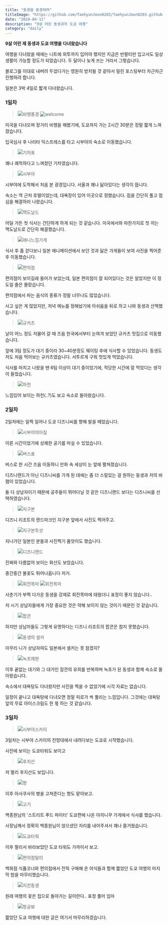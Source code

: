 ```yaml
---
title: "동경을 동경하며"
titleImage: "https://github.com/TaehyunJeon0203/TaehyunJeon0203.github.io/assets/84451999/ab56b6aa-c116-4eb1-a061-bbbb230cd530"
date: "2024-04-11"
description: "9살 어린 동생과의 도쿄 여행"
category: "daily"
---
```


**9살 어린 제 동생과 도쿄 여행을 다녀왔습니다**

여행을 다녀왔을 때에는 니트에 외투까지 입어야 했지만 지금은 반팔티만 입고서도 일상생활이 가능할 정도가 되었습니다. 두 달이나 늦게 쓰는 거라서 그렇습니다.

블로그를 이대로 내버려 두었다가는 영원히 방치될 것 같아서 밀린 포스팅부터 차근차근 진행하려 합니다.

일본은 3박 4일로 짧게 다녀왔습니다.

### 1일차

> ![비행풍경](https://github.com/TaehyunJeon0203/TaehyunJeon0203.github.io/assets/84451999/a4c2e36b-e0af-42bc-b205-4bcc08012731) ![welcome](https://github.com/TaehyunJeon0203/TaehyunJeon0203.github.io/assets/84451999/ab56b6aa-c116-4eb1-a061-bbbb230cd530)

미국을 다녀오며 장거리 비행을 해봤기에, 도쿄까지 가는 2시간 30분은 정말 짧게 느껴졌습니다.

입국심사 후 나리타 익스프레스를 타고 시부야의 숙소로 이동했습니다.

> ![기차표](https://github.com/TaehyunJeon0203/TaehyunJeon0203.github.io/assets/84451999/078e03a0-64da-4807-bac9-efa1c1fd3570)

꽤나 쾌적하다고 느껴졌던 기차였습니다.

> ![시부야](https://github.com/TaehyunJeon0203/TaehyunJeon0203.github.io/assets/84451999/b40b0076-f3da-4515-8c57-c50ed5d0e5ed)

시부야에 도착해서 처음 본 광경입니다. 서울과 꽤나 닮아있다는 생각이 듭니다.

숙소는 역 근처 호텔이었는데, 대욕장이 있어 이곳으로 정했습니다. 짐을 간단히 풀고 점심을 해결하러 나왔습니다.

> ![맥도날드](https://github.com/TaehyunJeon0203/TaehyunJeon0203.github.io/assets/84451999/401594ce-ec88-4599-8c5c-30c3b787bde9)

어딜 가든 첫 식사는 간단하게 하게 되는 것 같습니다. 미국에서와 마찬가지로 첫 끼는 맥도날드로 간단히 해결했습니다.

> ![애니느낌가게](https://github.com/TaehyunJeon0203/TaehyunJeon0203.github.io/assets/84451999/3687511a-e234-4c28-b101-19bbf8e5c0eb)

식사 후 좀 걷다보니 일본 애니메이션에서 보던 것과 닮은 가게들이 보여 사진을 찍어준 후 이동했습니다.

> ![편의점](https://github.com/TaehyunJeon0203/TaehyunJeon0203.github.io/assets/84451999/2b24e950-26b8-4947-bf53-8cdfed5065f9)

편의점이 보이길래 들어가 보았는데, 일본 편의점이 잘 되어있다는 것은 알았지만 이 정도일 줄은 몰랐습니다.

편의점에서 파는 음식의 종류가 정말 너무나도 많았습니다.

사고 싶은 게 많았지만, 저녁 메뉴를 정해놨기에 아쉬움을 뒤로 하고 나와 동생과 산책했습니다.

> ![규카츠](https://github.com/TaehyunJeon0203/TaehyunJeon0203.github.io/assets/84451999/a4437484-dbed-4bb9-b150-18410f28ad40)

날이 어느 정도 저물어 갈 때 즈음 한국에서부터 눈여겨 보았던 규카츠 맛집으로 이동했습니다.

앞에 3팀 정도가 대기 중이라 30~40분정도 웨이팅 후에 식사할 수 있었습니다.
동생도 저도 처음 먹어보는 규카츠였습니다. 서투르게 구워 맛있게 먹었습니다.

식사를 마치고 나왔을 땐 6팀 이상이 대기 중이었기에, 적당한 시간에 잘 먹었다는 생각이 들었습니다.

> ![하천](https://github.com/TaehyunJeon0203/TaehyunJeon0203.github.io/assets/84451999/84d838af-8874-41cf-a722-0195b18eb8c7)

느낌있어 보이는 하천(..?)도 보고 숙소로 돌아왔습니다.

### 2일차

2일차에는 일찍 일어나 도쿄 디즈니씨를 향해 발을 떼었습니다.

> ![시부야의아침](https://github.com/TaehyunJeon0203/TaehyunJeon0203.github.io/assets/84451999/8f1e0447-f698-4626-99d8-8583429eb94f)

이른 시간이었기에 상쾌한 공기를 마실 수 있었습니다.

> ![버스표](https://github.com/TaehyunJeon0203/TaehyunJeon0203.github.io/assets/84451999/ecefe21a-632c-4a07-8995-a71e30f509d4)

버스로 한 시간 즈음 이동하니 만화 속 세상이 눈 앞에 펼쳐졌습니다.

디즈니랜드가 아닌 디즈니씨를 가게 된 데에는 좀 더 스릴있는 걸 원하는 동생과 저의 바램이 있었습니다.

둘 다 상남자이기 때문에 공주들이 뛰어다닐 것 같은 디즈니랜드 보다는 디즈니씨를 선택하였습니다.

> ![지구본](https://github.com/TaehyunJeon0203/TaehyunJeon0203.github.io/assets/84451999/22f2f7fb-3da4-41da-a51c-26e8c1201b5a)

디즈니 리조트의 랜드마크인 지구본 앞에서 사진도 찍어주고.

> ![지구본투샷](https://github.com/TaehyunJeon0203/TaehyunJeon0203.github.io/assets/84451999/b2df2e4c-57c1-46c6-bcda-0929492cb4fd)

지나가던 일본인 분들과 사진찍기 품앗이도 했습니다.

> ![디즈니랜드](https://github.com/TaehyunJeon0203/TaehyunJeon0203.github.io/assets/84451999/2cc4a0d0-35f4-41c9-9434-0b34eef5618f)

진짜와 다름없어 보이는 화산도 보았습니다.

중간중간 불꽃도 튀어나옵니다 저거.

> ![회전목마](https://github.com/TaehyunJeon0203/TaehyunJeon0203.github.io/assets/84451999/b0a915a3-b0f5-4467-9267-95f4051ce08f) ![회전목마](https://github.com/TaehyunJeon0203/TaehyunJeon0203.github.io/assets/84451999/f9b43b36-5cf1-41fd-bbd4-d6c7b3546217)

사춘기가 부쩍 다가온 동생을 강제로 회전목마에 태웠더니 표정이 좋지 않습니다..

저 시기 상남자들에게 가장 중요한 것은 약해 보이지 않는 것이기 때문인 것 같습니다.

> ![팝콘](https://github.com/TaehyunJeon0203/TaehyunJeon0203.github.io/assets/84451999/e520ed23-a38e-4ad4-8974-374a0a3b2056)

하지만 상남자들도 그렇게 유명하다는 디즈니 리조트의 팝콘은 참지 못했습니다.

> ![동생의 셀카](https://github.com/TaehyunJeon0203/TaehyunJeon0203.github.io/assets/84451999/46e4a87b-0643-4c41-83ee-af3efbf56aa6)

아무리 니가 상남자여도 일본에서 셀카는 못 참겠지?

> ![녹초제현](https://github.com/TaehyunJeon0203/TaehyunJeon0203.github.io/assets/84451999/4027e634-28fe-44ec-805d-e7f627a95cf3)

이후 끝없는 대기와 그 대가인 잠깐의 유희를 반복하며 녹초가 된 동생과 함께 숙소로 돌아왔습니다.

숙소에서 대욕탕도 다녀왔지만 사진을 찍을 수 없었기에 시각 자료는 없습니다.

일정이 끝나고 대욕탕에 다녀오면 정말 피로가 싹 풀리는 느낌입니다.
그것에는 대욕탕 앞의 무료 아이스크림도 한 몫 하는 것 같습니다.

### 3일차

> ![시부야스카이](https://github.com/TaehyunJeon0203/TaehyunJeon0203.github.io/assets/84451999/aeb0cfd6-603b-4bee-b5d0-6acb944e568a)

3일차는 시부야 스카이의 전망대에서 내려다보는 도쿄로 시작했습니다.

사진에 보이는 도쿄타워도 보이고

> ![후지산](https://github.com/TaehyunJeon0203/TaehyunJeon0203.github.io/assets/84451999/f44450ef-52c9-42e5-a1a6-f7e1db3c55bf)

저 멀리 후지산도 보입니다.

> ![향](https://github.com/TaehyunJeon0203/TaehyunJeon0203.github.io/assets/84451999/2c8b1d28-3963-4c6e-9265-4f75a5a6a14f)

이후 아사쿠사의 병을 고쳐준다는 향도 맡아보고.

> ![고기](https://github.com/TaehyunJeon0203/TaehyunJeon0203.github.io/assets/84451999/8acfacfd-b7e7-43b0-8260-d5f3570e4b3a)

백종원님의 '스트리트 푸드 파이터' 도쿄편에 나온 야끼니꾸 가게에서 식사를 했습니다.

사장님께서 정확히 백종원님이 앉으셨던 자리를 내어주셔서 꽤나 즐거웠습니다.

> ![도쿄타워](https://github.com/TaehyunJeon0203/TaehyunJeon0203.github.io/assets/84451999/aaa2a19b-bb7b-47fe-82c8-9046bc1f5ed1)

이후 멀리서 바라보았던 도쿄 타워도 가까이서 보고.

> ![편의점털이](https://github.com/TaehyunJeon0203/TaehyunJeon0203.github.io/assets/84451999/a0de7b5e-2d8a-471b-b8d4-492faf310ffa)

백화점 식품코너와 편의점에서 잔뜩 구매해 온 야식들과 함께 짧았던 도쿄 여행의 마지막 밤을 마무리했습니다.

> ![지친동생](https://github.com/TaehyunJeon0203/TaehyunJeon0203.github.io/assets/84451999/f1ebf014-6a33-42c5-8a9f-54a1a26de121)

원래 여행의 꽃은 집으로 돌아가는 길이란다.. 표정 풀어 임마

> ![항공뷰](https://github.com/TaehyunJeon0203/TaehyunJeon0203.github.io/assets/84451999/b5d6c642-aa5c-45e3-9535-2608ba0670fd)

짧았던 도쿄 여행에 대한 글은 여기서 마무리하겠습니다.
